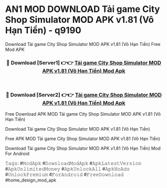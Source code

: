 # AN1 MOD DOWNLOAD Tải game City Shop Simulator MOD APK v1.81 (Vô Hạn Tiền) - q9190
Download Tải game City Shop Simulator MOD APK v1.81 (Vô Hạn Tiền) Free Mod APK

<div align="center">
<h3>🔴 Download [Server1] 👉👉 <a href="https://apk-comot.site?title=Tải_game_City_Shop_Simulator_MOD_APK_v1.81_(Vô_Hạn_Tiền)">Tải game City Shop Simulator MOD APK v1.81 (Vô Hạn Tiền) Mod Apk</a></h3><br>

<h3>🔴 Download [Server2] 👉👉 <a href="https://apk-comot.site?title=Tải_game_City_Shop_Simulator_MOD_APK_v1.81_(Vô_Hạn_Tiền)">Tải game City Shop Simulator MOD APK v1.81 (Vô Hạn Tiền) Mod Apk</a></h3>
</div>


Free Download APK MOD Tải game City Shop Simulator MOD APK v1.81 (Vô Hạn Tiền)

Download Tải game City Shop Simulator MOD APK v1.81 (Vô Hạn Tiền) 

Free APK MOD Tải game City Shop Simulator MOD APK v1.81 (Vô Hạn Tiền) 

Download Tải game City Shop Simulator MOD APK v1.81 (Vô Hạn Tiền) Mod For Android

𝚃𝚊𝚐𝚜: #𝙼𝚘𝚍𝙰𝚙𝚔 #𝙳𝚘𝚠𝚗𝚕𝚘𝚊𝚍𝙼𝚘𝚍𝙰𝚙𝚔 #𝙰𝚙𝚔𝙻𝚊𝚝𝚎𝚜𝚝𝚅𝚎𝚛𝚜𝚒𝚘𝚗 #𝙰𝚙𝚔𝚄𝚗𝚕𝚒𝚖𝚒𝚝𝚎𝚍𝙼𝚘𝚗𝚎𝚢 #𝙰𝚙𝚔𝚄𝚗𝚕𝚘𝚌𝚔𝙰𝚕𝚕 #𝙰𝚙𝚔𝙽𝚘𝙰𝚍𝚜 #𝚄𝚗𝚕𝚘𝚌𝚔𝙿𝚛𝚎𝚖𝚒𝚞𝚖 #𝙵𝚘𝚛𝙰𝚗𝚍𝚛𝚘𝚒𝚍 #𝙵𝚛𝚎𝚎𝙳𝚘𝚠𝚗𝚕𝚘𝚊𝚍 #home_design_mod_apk